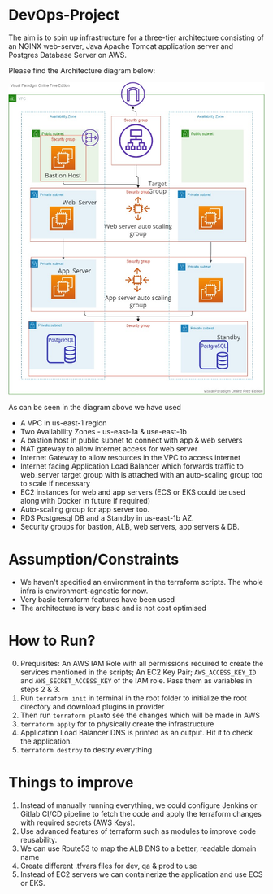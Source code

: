 # DevOps-Project

The aim is to spin up infrastructure for a three-tier architecture consisting of an NGINX web-server, Java Apache Tomcat application server and Postgres Database Server on AWS.

Please find the Architecture diagram below:

<img src="three-tier-architecture.jpg">

As can be seen in the diagram above we have used

* A VPC in us-east-1 region
* Two Availability Zones - us-east-1a & use-east-1b
* A bastion host in public subnet to connect with app & web servers
* NAT gateway to allow internet access for web server
* Internet Gateway to allow resources in the VPC to access internet
* Internet facing Application Load Balancer which forwards traffic to web_server target group with is attached with an auto-scaling group too to scale if necessary
* EC2 instances for web and app servers (ECS or EKS could be used along with Docker in future if required)
* Auto-scaling group for app server too.
* RDS Postgresql DB and a Standby in us-east-1b AZ.
* Security groups for bastion, ALB, web servers, app servers & DB.


# Assumption/Constraints

* We haven't specified an environment in the terraform scripts. The whole infra is environment-agnostic for now.
* Very basic terraform features have been used
* The architecture is very basic and is not cost optimised


# How to Run?

0) Prequisites: An AWS IAM Role with all permissions required to create the services mentioned in the scripts; An EC2 Key Pair; `AWS_ACCESS_KEY_ID` and `AWS_SECRET_ACCESS_KEY` of the IAM role. Pass them as variables in steps 2 & 3.
1) Run `terraform init` in terminal in the root folder to initialize the root directory and download plugins in provider
2) Then run `terraform plan`to see the changes which will be made in AWS
3) `terraform apply` for to physically create the infrastructure
4) Application Load Balancer DNS is printed as an output. Hit it to check the application.
5) `terraform destroy` to destry everything

# Things to improve

1) Instead of manually running everything, we could configure Jenkins or Gitlab CI/CD pipeline to fetch the code and apply the terraform changes with required secrets (AWS Keys).
2) Use advanced features of terraform such as modules to improve code reusability.
3) We can use Route53 to map the ALB DNS to a better, readable domain name
4) Create different .tfvars files for dev, qa & prod to use 
5) Instead of EC2 servers we can containerize the application and use ECS or EKS.